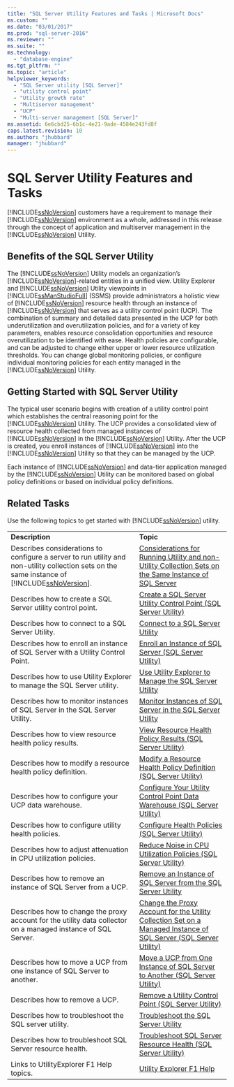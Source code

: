 ```yaml
---
title: "SQL Server Utility Features and Tasks | Microsoft Docs"
ms.custom: ""
ms.date: "03/01/2017"
ms.prod: "sql-server-2016"
ms.reviewer: ""
ms.suite: ""
ms.technology: 
  - "database-engine"
ms.tgt_pltfrm: ""
ms.topic: "article"
helpviewer_keywords: 
  - "SQL Server utility [SQL Server]"
  - "utility control point"
  - "Utility growth rate"
  - "Multiserver management"
  - "UCP"
  - "Multi-server management [SQL Server]"
ms.assetid: 6e6cbd25-6b1c-4e21-9ade-4584e243fd8f
caps.latest.revision: 10
ms.author: "jhubbard"
manager: "jhubbard"
---
```

# SQL Server Utility Features and Tasks
  [!INCLUDE[ssNoVersion](../../a9notintoc/includes/ssnoversion-md.md)] customers have a requirement to manage their [!INCLUDE[ssNoVersion](../../a9notintoc/includes/ssnoversion-md.md)] environment as a whole, addressed in this release through the concept of application and multiserver management in the [!INCLUDE[ssNoVersion](../../a9notintoc/includes/ssnoversion-md.md)] Utility.  
  
## Benefits of the SQL Server Utility  
 The [!INCLUDE[ssNoVersion](../../a9notintoc/includes/ssnoversion-md.md)] Utility models an organization’s [!INCLUDE[ssNoVersion](../../a9notintoc/includes/ssnoversion-md.md)]-related entities in a unified view. Utility Explorer and [!INCLUDE[ssNoVersion](../../a9notintoc/includes/ssnoversion-md.md)] Utility viewpoints in [!INCLUDE[ssManStudioFull](../../a9notintoc/includes/ssmanstudiofull-md.md)] (SSMS) provide administrators a holistic view of [!INCLUDE[ssNoVersion](../../a9notintoc/includes/ssnoversion-md.md)] resource health through an instance of [!INCLUDE[ssNoVersion](../../a9notintoc/includes/ssnoversion-md.md)] that serves as a utility control point (UCP). The combination of summary and detailed data presented in the UCP for both underutilization and overutilization policies, and for a variety of key parameters, enables resource consolidation opportunities and resource overutilization to be identified with ease. Health policies are configurable, and can be adjusted to change either upper or lower resource utilization thresholds. You can change global monitoring policies, or configure individual monitoring policies for each entity managed in the [!INCLUDE[ssNoVersion](../../a9notintoc/includes/ssnoversion-md.md)] Utility.  
  
##  <a name="typical_scenarios"></a> Getting Started with SQL Server Utility  
 The typical user scenario begins with creation of a utility control point which establishes the central reasoning point for the [!INCLUDE[ssNoVersion](../../a9notintoc/includes/ssnoversion-md.md)] Utility. The UCP provides a consolidated view of resource health collected from managed instances of [!INCLUDE[ssNoVersion](../../a9notintoc/includes/ssnoversion-md.md)] in the [!INCLUDE[ssNoVersion](../../a9notintoc/includes/ssnoversion-md.md)] Utility. After the UCP is created, you enroll instances of [!INCLUDE[ssNoVersion](../../a9notintoc/includes/ssnoversion-md.md)] into the [!INCLUDE[ssNoVersion](../../a9notintoc/includes/ssnoversion-md.md)] Utility so that they can be managed by the UCP.  
  
 Each instance of [!INCLUDE[ssNoVersion](../../a9notintoc/includes/ssnoversion-md.md)] and data-tier application managed by the [!INCLUDE[ssNoVersion](../../a9notintoc/includes/ssnoversion-md.md)] Utility can be monitored based on global policy definitions or based on individual policy definitions.  
  
## Related Tasks  
 Use the following topics to get started with [!INCLUDE[ssNoVersion](../../a9notintoc/includes/ssnoversion-md.md)] utility.  
  
|||  
|-|-|  
|**Description**|**Topic**|  
|Describes considerations to configure a server to run utility and non-utility collection sets on the same instance of [!INCLUDE[ssNoVersion](../../a9notintoc/includes/ssnoversion-md.md)].|[Considerations for Running Utility and non-Utility Collection Sets on the Same Instance of SQL Server](../../relational-databases/manage/ca7ee9b3-ef9a-4ba4-83d0-9ee9f80dab27.md)|  
|Describes how to create a SQL Server utility control point.|[Create a SQL Server Utility Control Point &#40;SQL Server Utility&#41;](../../relational-databases/manage/create-a-sql-server-utility-control-point-sql-server-utility.md)|  
|Describes how to connect to a SQL Server Utility.|[Connect to a SQL Server Utility](../../relational-databases/manage/connect-to-a-sql-server-utility.md)|  
|Describes how to enroll an instance of SQL Server with a Utility Control Point.|[Enroll an Instance of SQL Server &#40;SQL Server Utility&#41;](../../relational-databases/manage/enroll-an-instance-of-sql-server-sql-server-utility.md)|  
|Describes how to use Utility Explorer to manage the SQL Server utility.|[Use Utility Explorer to Manage the SQL Server Utility](../../relational-databases/manage/use-utility-explorer-to-manage-the-sql-server-utility.md)|  
|Describes how to monitor instances of SQL Server in the SQL Server Utility.|[Monitor Instances of SQL Server in the SQL Server Utility](../../relational-databases/manage/monitor-instances-of-sql-server-in-the-sql-server-utility.md)|  
|Describes how to view resource health policy results.|[View Resource Health Policy Results &#40;SQL Server Utility&#41;](../../relational-databases/manage/view-resource-health-policy-results-sql-server-utility.md)|  
|Describes how to modify a resource health policy definition.|[Modify a Resource Health Policy Definition &#40;SQL Server Utility&#41;](../../relational-databases/manage/modify-a-resource-health-policy-definition-sql-server-utility.md)|  
|Describes how to configure your UCP data warehouse.|[Configure Your Utility Control Point Data Warehouse &#40;SQL Server Utility&#41;](../../relational-databases/manage/configure-your-utility-control-point-data-warehouse-sql-server-utility.md)|  
|Describes how to configure utility health policies.|[Configure Health Policies &#40;SQL Server Utility&#41;](../../relational-databases/manage/configure-health-policies-sql-server-utility.md)|  
|Describes how to adjust attenuation in CPU utilization policies.|[Reduce Noise in CPU Utilization Policies &#40;SQL Server Utility&#41;](../../relational-databases/manage/reduce-noise-in-cpu-utilization-policies-sql-server-utility.md)|  
|Describes how to remove an instance of SQL Server from a UCP.|[Remove an Instance of SQL Server from the SQL Server Utility](../../relational-databases/manage/remove-an-instance-of-sql-server-from-the-sql-server-utility.md)|  
|Describes how to change the proxy account for the utility data collector on a managed instance of SQL Server.|[Change the Proxy Account for the Utility Collection Set on a Managed Instance of SQL Server &#40;SQL Server Utility&#41;](../../relational-databases/manage/ff37ba8b-a08c-4109-b6e2-5748c995a52c.md)|  
|Describes how to move a UCP from one instance of SQL Server to another.|[Move a UCP from One Instance of SQL Server to Another &#40;SQL Server Utility&#41;](../../relational-databases/manage/move-a-ucp-from-one-instance-of-sql-server-to-another-sql-server-utility.md)|  
|Describes how to remove a UCP.|[Remove a Utility Control Point &#40;SQL Server Utility&#41;](../../relational-databases/manage/remove-a-utility-control-point-sql-server-utility.md)|  
|Describes how to troubleshoot the SQL server utility.|[Troubleshoot the SQL Server Utility](../../a9retired/troubleshoot-the-sql-server-utility.md)|  
|Describes how to troubleshoot SQL Server resource health.|[Troubleshoot SQL Server Resource Health &#40;SQL Server Utility&#41;](../../relational-databases/manage/troubleshoot-sql-server-resource-health-sql-server-utility.md)|  
|Links to UtilityExplorer F1 Help topics.|[Utility Explorer F1 Help](../../relational-databases/manage/utility-explorer-f1-help.md)|  
  
  